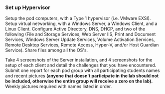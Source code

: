 ### Set up Hypervisor

Setup the pod computers, with a Type 1 hypervisor (i.e. VMware EXSI). Setup virtual networking, with a Windows Server, a Windows Client, and a Linux Client. Configure Active Directory, DNS, DHCP, and two of the following (File and Storage Services, Web Server IIS, Print and Document Services, Windows Server Update Services, Volume Activation Services, Remote Desktop Services, Remote Access, Hyper-V, and/or Host Guardian Service). Share files among all the OS's.

Take 4 screenshots of the Server installation, and 4 screenshots for the setup of each client and detail the challenges that you have encountered. Submit one report for each pod group with all participating students names and recent pictures **(anyone that doesn't participate in the lab should not be included, otherwise the entire group will receive a zero on the lab).** Weekly pictures required with names listed in order.
